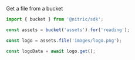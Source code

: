 Get a file from a bucket

```javascript
import { bucket } from '@nitric/sdk';

const assets = bucket('assets').for('reading');

const logo = assets.file('images/logo.png');

const logoData = await logo.get();
```
